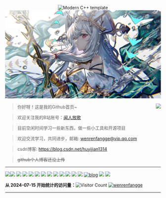 <div id="title" align=center>

![Modern C++ template][github-sub-title:img]
![头像](image/head.jpeg)

</div>

<a href="https://github.com/wenrenfangge">
  <img align="right" src="https://github-readme-stats.vercel.app/api?username=wenrenfangge&show_icons=true&icon_color=ffca28&title_color=ffa000" />
</a>


>你好呀！这是我的Github首页~

>欢迎关注我的B站账号：[闻人放歌](https://space.bilibili.com/5510591)

>目前空闲时间学习一些新东西，做一些小工具和开源项目

>欢迎交流学习，共同进步，邮箱: wenrenfangge@vip.qq.com

>csdn博客: https://blog.csdn.net/huyijian1314

>~~github个人博客还没上传~~

----
<a href="https://github.com/wenrenfangge">
  <img align="left" src="https://github-readme-stats.vercel.app/api/top-langs/?username=wenrenfangge&layout=compact&title_color=ffa000" />
</a>

![](https://img.shields.io/badge/-Python-3e74a2?style=flat-square&logo=Python&logoColor=fff)
![](https://img.shields.io/badge/-C++-47A248?style=flat-square&logo=c%2B%2B&&logoColor=fff)
![](https://img.shields.io/badge/-C%23-DC382D?style=flat-square&logo=c%20sharp&logoColor=fff)
![](https://img.shields.io/badge/-JavaScript-2d98ce?style=flat-square&logo=JavaScript&logoColor=fff)
![](https://img.shields.io/badge/-Unity-2d98ce?style=flat-square&logo=Unity&logoColor=fff)
![](https://img.shields.io/badge/-Docker-2496ED?style=flat-square&logo=Docker&logoColor=fff)
![](https://img.shields.io/badge/-Linux-000000?style=flat-square&logo=Linux&logoColor=fff)
![](https://img.shields.io/badge/-MySQL-4479A1?style=flat-square&logo=MySQL&logoColor=fff)
![](https://img.shields.io/badge/-Vue-4fc08d?style=flat-square&logo=Vue.js&logoColor=fff)
![](https://img.shields.io/badge/-React-4fc08d?style=flat-square&logo=React&logoColor=fff)
![](https://img.shields.io/badge/-Java-4fc08d?style=flat-square&logo=Java&logoColor=fff)
![](https://img.shields.io/badge/-Lua-4fc08d?style=flat-square&logo=Lua&logoColor=fff)
[![blog](https://img.shields.io/badge/CSDN_blog-闻人放歌-yello)](https://blog.csdn.net/huyijian1314)
![](https://img.shields.io/badge/性格-开朗-red) 
![](https://img.shields.io/badge/爱好-二次元/战舰世界/游戏开发/code-red)

**从 2024-07-15 开始统计的访问量：**![Visitor Count](https://profile-counter.glitch.me/wenrenfangge/count.svg)
[![wenrenfangge](https://hits.seeyoufarm.com/api/count/incr/badge.svg?url=https%3A%2F%2Fgithub.com%2Fwenrenfangge&count_bg=%2379C83D&title_bg=%23555555&icon=&icon_color=%23E7E7E7&title=hits&edge_flat=false)](https://hits.seeyoufarm.com)

---
<!-- [![Anurag's GitHub stats](https://github-readme-stats.vercel.app/api?username=wenrenfangge&show_icons=true&theme=tokyonight)](https://b23.tv/iEJTnPp) -->

<!-- ---- -->
[github-sub-title:img]: https://readme-typing-svg.herokuapp.com?font=Segoe+Script&center=true&lines=闻人放歌
